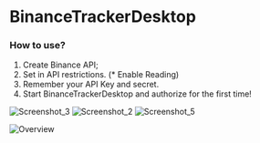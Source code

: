 # BinanceTrackerDesktop

### How to use?
1. Create Binance API;
2. Set in API restrictions. (* Enable Reading)
3. Remember your API Key and secret.
4. Start BinanceTrackerDesktop and authorize for the first time!

![Screenshot_3](https://user-images.githubusercontent.com/65300126/131248954-77c5d319-2dac-4b35-aafa-0b25ec268169.png)
![Screenshot_2](https://user-images.githubusercontent.com/65300126/131248878-b4eba090-f0cb-4342-ac7b-9cd4c6c366cb.png)
![Screenshot_5](https://user-images.githubusercontent.com/65300126/131249019-f9dc9f87-ab01-4194-a57a-cbb85adbd120.png)

![Overview](https://user-images.githubusercontent.com/65300126/131248850-a68a0db1-0e5f-4728-b7ac-15ab68bb277b.png)
